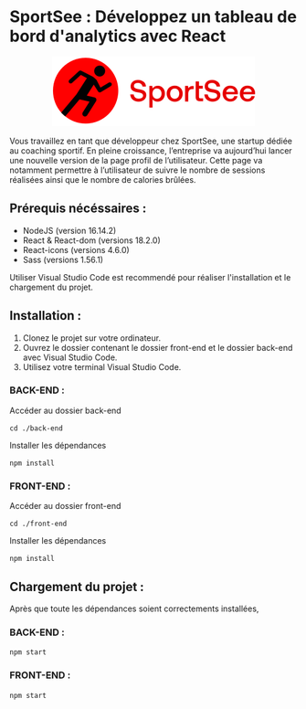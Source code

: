 # SportSee : Développez un tableau de bord d'analytics avec React

<p align="center">
  <img src="./front-end/src/assets/logo.svg">
</p>

Vous travaillez en tant que développeur chez SportSee, une startup dédiée au coaching sportif. En pleine croissance, l’entreprise va aujourd’hui lancer une nouvelle version de la page profil de l’utilisateur. Cette page va notamment permettre à l’utilisateur de suivre le nombre de sessions réalisées ainsi que le nombre de calories brûlées.

## Prérequis nécéssaires :

- NodeJS (version 16.14.2)
- React & React-dom (versions 18.2.0)
- React-icons (versions 4.6.0)
- Sass (versions 1.56.1)

Utiliser Visual Studio Code est recommendé pour réaliser l'installation et le chargement du projet.

## Installation :

1. Clonez le projet sur votre ordinateur.
2. Ouvrez le dossier contenant le dossier front-end et le dossier back-end avec Visual Studio Code.
3. Utilisez votre terminal Visual Studio Code.

### BACK-END :

Accéder au dossier back-end

```
cd ./back-end
```

Installer les dépendances

```
npm install
```

### FRONT-END :

Accéder au dossier front-end

```
cd ./front-end
```

Installer les dépendances

```
npm install
```

## Chargement du projet :

Après que toute les dépendances soient correctements installées,

### BACK-END :

```
npm start
```

### FRONT-END :

```
npm start
```
